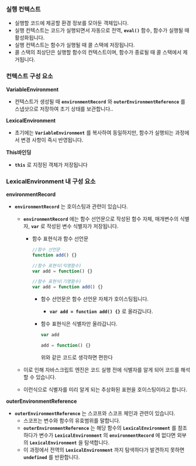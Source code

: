 ### 실행 컨텍스트

- 실행할 코드에 제공할 환경 정보를 모아둔 객체입니다.
- 실행 컨텍스트는 코드가 실행되면서 자동으로 전역, **`eval()`** 함수, 함수가 실행될 때 활성화됩니다.
- 실행 컨텍스트는 함수가 실행될 때 콜 스택에 저장됩니다.
- 콜 스택의 최상단은 실행할 함수의 컨텍스트이며, 함수가 종료될 때 콜 스택에서 제거됩니다.

### 컨텍스트 구성 요소

**VariableEnvironment**

- 컨텍스트가 생성될 때 **`environmentRecord`** 와 **`outerEnvironmentReference`** 를 스냅샷으로 저장하여 초기 상태를 보관합니다..

**LexicalEnvironment**

- 초기에는 **`VariableEnvironment`** 를 복사하여 동일하지만, 함수가 실행되는 과정에서 변경 사항이 즉시 반영됩니다.

**This바인딩**

- **`this`** 로 지정된 객체가 저장됩니다

### **LexicalEnvironment 내 구성 요소**

**environmentRecord**

- **`environmentRecord`** 는 호이스팅과 관련이 있습니다.
    - **`environmentRecord`** 에는 함수 선언문으로 작성된 함수 자체, 매개변수의 식별자, **`var`** 로 작성된 변수 식별자가 저장됩니다.
        - 함수 표현식과 함수 선언문
            
            ```js
            //함수 선언문
            function add() {}
            
            //함수 표현식(익명함수)
            var add = function() {}
            
            //함수 표현식(기명함수)
            var add = function add() {}
            ```
            
            - 함수 선언문은 함수 선언문 자체가 호이스팅됩니다.
                - **`var add = function add() {}`** 로 올라갑니다.
            - 함수 표현식은 식별자만 올라갑니다.
                
                ```js
                var add
                
                add = function() {}
                ```
                
                위와 같은 코드로 생각하면 편한다
                
    - 이로 인해 자바스크립트 엔진은 코드 실행 전에 식별자를 알게 되어 코드를 해석할 수 있습니다.
    - 이런식으로 식별자를 미리 알게 되는 추상화된 표현을 호이스팅이라고 합니다.

**outerEnvironmentReference**

- **`outerEnvironmentReference`** 는 스코프와 스코프 체인과 관련이 있습니다.
    - 스코프는 변수와 함수의 유효범위를 말합니다.
    - **`outerEnvironmentReference`** 는 해당 함수의 **`LexicalEnvironment`** 를 참조하다가 변수가 **`LexicalEnvironment`** 의 **`environmentRecord`** 에 없다면 외부의 **`LexicalEnvironment`** 을 탐색합니다.
    - 이 과정에서 전역의 **`LexicalEnvironment`** 까지 탐색하다가 발견하지 못하면 **`undefined`** 를 반환합니다.